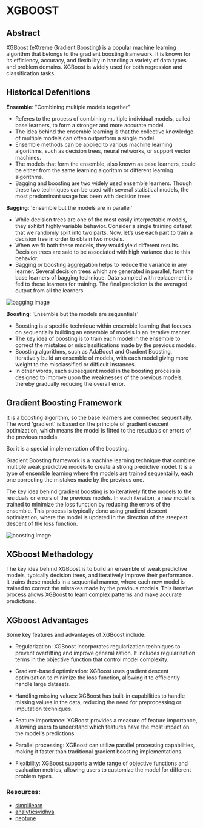 # XGBOOST

## Abstract
XGBoost (eXtreme Gradient Boosting) is a popular machine learning algorithm that belongs to the gradient boosting framework. It is known for its efficiency, accuracy, and flexibility in handling a variety of data types and problem domains. XGBoost is widely used for both regression and classification tasks.

## Historical Defenitions
__Ensemble__: "Combining multiple models together"
- Referes to the process of combining multiple individual models, called base learners, to form a stronger and more accurate model.
- The idea behind the ensemble learning is that the collective knowledge of multiple models can often outperform a single model.
- Ensemble methods can be applied to various machine learning algorithms, such as decision trees, neural networks, or support vector machines.
- The models that form the ensemble, also known as base learners, could be either from the same learning algorithm or different learning algorithms. 
- Bagging and boosting are two widely used ensemble learners. Though these two techniques can be used with several statistical models, the most predominant usage has been with decision trees

__Bagging__: 'Ensemble but the models are in parallel'
- While decision trees are one of the most easily interpretable models, they exhibit highly variable behavior. Consider a single training dataset that we randomly split into two parts. Now, let’s use each part to train a decision tree in order to obtain two models.
- When we fit both these models, they would yield different results. Decision trees are said to be associated with high variance due to this behavior. 
- Bagging or boosting aggregation helps to reduce the variance in any learner. Several decision trees which are generated in parallel, form the base learners of bagging technique. Data sampled with replacement is fed to these learners for training. The final prediction is the averaged output from all the learners

![bagging image](https://lh3.googleusercontent.com/4svO7UdzXj-JxFwU-_SyrMWMqxp8Al3pVpQYr5A-nzCDXdEqVL_CHeqbeVVW8Kivsq76q5sozAKwGsQuy5qnk5wVYfqWb5LHxhknBm9DSLBjg0ViSRTVjZ3gFQPwiGxJ8wP2usOH)

__Boosting__: 'Ensemble but the models are sequentials'
- Boosting is a specific technique within ensemble learning that focuses on sequentially building an ensemble of models in an iterative manner. 
- The key idea of boosting is to train each model in the ensemble to correct the mistakes or misclassifications made by the previous models. 
- Boosting algorithms, such as AdaBoost and Gradient Boosting, iteratively build an ensemble of models, with each model giving more weight to the misclassified or difficult instances.
- In other words, each subsequent model in the boosting process is designed to improve upon the weaknesses of the previous models, thereby gradually reducing the overall error.

## Gradient Boosting Framework
It is a boosting algorithm, so the base learners are connected sequentially. The word 'gradient' is based on the principle of gradient descent optimization, which means the model is fitted to the resuduals or errors of the previous models.

So: it is a special implementation of the boosting.

Gradient Boosting framework is a machine learning technique that combine multiple weak predictive models to create a strong predictive model. It is a type of ensemble learning where the models are trained sequentailly, each one correcting the mistakes made by the previous one.

The key idea behind gradient boosting is to iteratively fit the models to the residuals or errors of the previous models. In each iteration, a new model is trained to minimize the loss function by reducing the errors of the ensemble. This process is typically done using gradient descent optimization, where the model is updated in the direction of the steepest descent of the loss function.

![boosting image](https://i0.wp.com/neptune.ai/wp-content/uploads/2022/10/Ensemble-algorithms-boosting.png?ssl=1)

## XGboost Methadology
The key idea behind XGBoost is to build an ensemble of weak predictive models, typically decision trees, and iteratively improve their performance. It trains these models in a sequential manner, where each new model is trained to correct the mistakes made by the previous models. This iterative process allows XGBoost to learn complex patterns and make accurate predictions.

## XGboost Advantages
Some key features and advantages of XGBoost include:

- Regularization: XGBoost incorporates regularization techniques to prevent overfitting and improve generalization. It includes regularization terms in the objective function that control model complexity.

- Gradient-based optimization: XGBoost uses gradient descent optimization to minimize the loss function, allowing it to efficiently handle large datasets.

- Handling missing values: XGBoost has built-in capabilities to handle missing values in the data, reducing the need for preprocessing or imputation techniques.

- Feature importance: XGBoost provides a measure of feature importance, allowing users to understand which features have the most impact on the model's predictions.

- Parallel processing: XGBoost can utilize parallel processing capabilities, making it faster than traditional gradient boosting implementations.

- Flexibility: XGBoost supports a wide range of objective functions and evaluation metrics, allowing users to customize the model for different problem types.

### Resources:
- [simplilearn](https://www.simplilearn.com/what-is-xgboost-algorithm-in-machine-learning-article)
- [analyticsvidhya](https://www.analyticsvidhya.com/blog/2018/09/an-end-to-end-guide-to-understand-the-math-behind-xgboost/#h-why-ensemble-learning)
- [neptune](https://neptune.ai/blog/xgboost-everything-you-need-to-know)